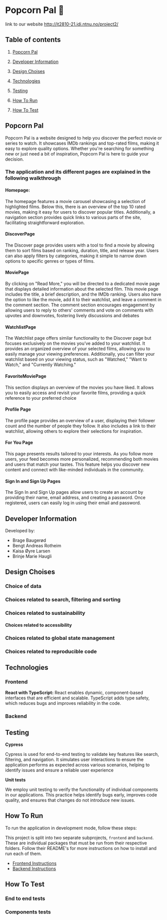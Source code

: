 # Popcorn Pal 🍿

link to our website http://it2810-21.idi.ntnu.no/project2/

## Table of contents

1. [Popcorn Pal](https://git.ntnu.no/IT2810-H24/T21-Project-2/tree/85-refactor-readme?tab=readme-ov-file#popcorn-pal)

2. [Developer Information](https://git.ntnu.no/IT2810-H24/T21-Project-2/tree/85-refactor-readme?tab=readme-ov-file#developer-information)

3. [Design Choises](https://git.ntnu.no/IT2810-H24/T21-Project-2/tree/85-refactor-readme?tab=readme-ov-file#design-choises)

4. [Technologies](https://git.ntnu.no/IT2810-H24/T21-Project-2/tree/85-refactor-readme?tab=readme-ov-file#technologies)

5. [Testing](https://git.ntnu.no/IT2810-H24/T21-Project-2/tree/85-refactor-readme?tab=readme-ov-file#testing)

6. [How To Run](https://git.ntnu.no/IT2810-H24/T21-Project-2/tree/85-refactor-readme?tab=readme-ov-file#how-to-run)

7. [How To Test](https://git.ntnu.no/IT2810-H24/T21-Project-2/tree/85-refactor-readme?tab=readme-ov-file#how-to-test)

## Popcorn Pal

Popcorn Pal is a website designed to help you discover the perfect movie or series to watch. It showcases IMDb rankings and top-rated films, making it easy to explore quality options. Whether you're searching for something new or just need a bit of inspiration, Popcorn Pal is here to guide your decision.

### The application and its different pages are explained in the following walkthrough

#### Homepage:

The homepage features a movie carousel showcasing a selection of highlighted films. Below this, there is an overview of the top 10 rated movies, making it easy for users to discover popular titles. Additionally, a navigation section provides quick links to various parts of the site, facilitating straightforward exploration.

#### DiscoverPage

The Discover page provides users with a tool to find a movie by allowing them to sort films based on ranking, duration, title, and release year. Users can also apply filters by categories, making it simple to narrow down options to specific genres or types of films.

#### MoviePage

By clicking on "Read More," you will be directed to a dedicated movie page that displays detailed information about the selected film. This movie page includes the title, a brief description, and the IMDb ranking. Users also have the option to like the movie, add it to their watchlist, and leave a comment in the comment section. The comment section encourages engagement by allowing users to reply to others' comments and vote on comments with upvotes and downvotes, fostering lively discussions and debates

#### WatchlistPage

The Watchlist page offers similar functionality to the Discover page but focuses exclusively on the movies you’ve added to your watchlist. It provides an organized overview of your selected films, allowing you to easily manage your viewing preferences. Additionally, you can filter your watchlist based on your viewing status, such as "Watched," "Want to Watch," and "Currently Watching."

#### FavoriteMoviePage

This section displays an overview of the movies you have liked. It allows you to easily access and revisit your favorite films, providing a quick reference to your preferred choice

#### Profile Page

The profile page provides an overview of a user, displaying their follower count and the number of people they follow. It also includes a link to their watchlist, allowing others to explore their selections for inspiration.

#### For You Page

This page presents results tailored to your interests. As you follow more users, your feed becomes more personalized, recommending both movies and users that match your tastes. This feature helps you discover new content and connect with like-minded individuals in the community.

#### Sign In and Sign Up Pages

The Sign In and Sign Up pages allow users to create an account by providing their name, email address, and creating a password. Once registered, users can easily log in using their email and password.

## Developer Information

Developed by:

- Brage Baugerød
- Bengt Andreas Rotheim
- Kaisa Øyre Larsen
- Brinje Marie Haugli

## Design Choises

### Choice of data

### Choices related to search, filtering and sorting

### Choices related to sustainability

#### Choices related to accessibility

### Choices related to global state management

### Choices related to reproducible code

## Technologies

### Frontend

**React with TypeScript:** React enables dynamic, component-based interfaces that are efficient and scalable. TypeScript adds type safety, which reduces bugs and improves reliability in the code.


### Backend

## Testing

**Cypress**

Cypress is used for end-to-end testing to validate key features like search, filtering, and navigation. It simulates user interactions to ensure the application performs as expected across various scenarios, helping to identify issues and ensure a reliable user experience

**Unit tests**

We employ unit testing to verify the functionality of individual components in our applications. This practice helps identify bugs early, improves code quality, and ensures that changes do not introduce new issues.

## How To Run

To run the application in development mode, follow these steps:

This project is split into two separate subprojects, `frontend` and `backend`. These are individual packages that must be run from their respective folders. Follow their README's for more instructions on how to install and run each of them.

- [Frontend Instructions](./frontend/README.md)
- [Backend Instructions](./backend/README.md)

## How To Test

### End to end tests

### Components tests
